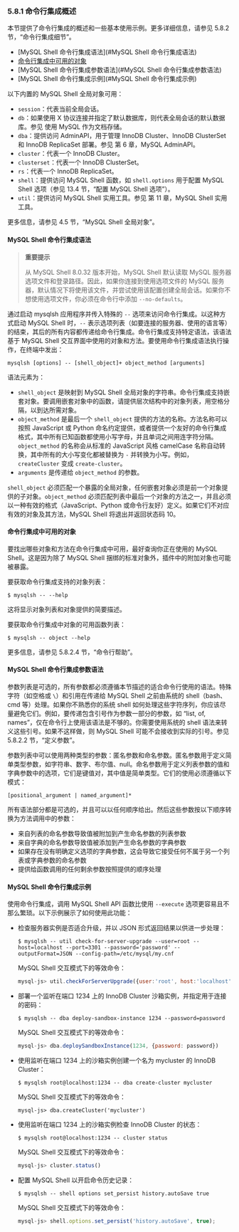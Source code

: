 ### 5.8.1 命令行集成概述

本节提供了命令行集成的概述和一些基本使用示例。更多详细信息，请参见 5.8.2 节，“命令行集成细节”。

- [MySQL Shell 命令行集成语法](#MySQL Shell 命令行集成语法)
- [命令行集成中可用的对象](#命令行集成中可用的对象)
- [MySQL Shell 命令行集成参数语法](#MySQL Shell 命令行集成参数语法)
- [MySQL Shell 命令行集成示例](#MySQL Shell 命令行集成示例)

以下内置的 MySQL Shell 全局对象可用：

- `session`：代表当前全局会话。
- `db`：如果使用 X 协议连接并指定了默认数据库，则代表全局会话的默认数据库。参见 使用 MySQL 作为文档存储。
- `dba`：提供访问 AdminAPI，用于管理 InnoDB Cluster、InnoDB ClusterSet 和 InnoDB ReplicaSet 部署。参见 第 6 章，MySQL AdminAPI。
- `cluster`：代表一个 InnoDB Cluster。
- `clusterset`：代表一个 InnoDB ClusterSet。
- `rs`：代表一个 InnoDB ReplicaSet。
- `shell`：提供访问 MySQL Shell 函数，如 `shell.options` 用于配置 MySQL Shell 选项（参见 13.4 节，“配置 MySQL Shell 选项”）。
- `util`：提供访问 MySQL Shell 实用工具。参见 第 11 章，MySQL Shell 实用工具。

更多信息，请参见 4.5 节，“MySQL Shell 全局对象”。

#### MySQL Shell 命令行集成语法

> **重要提示**
>
> 从 MySQL Shell 8.0.32 版本开始，MySQL Shell 默认读取 MySQL 服务器选项文件和登录路径。因此，如果你连接到使用选项文件的 MySQL 服务器，默认情况下将使用该文件，并尝试使用该配置创建全局会话。如果你不想使用选项文件，你必须在命令行中添加 `--no-defaults`。

通过启动 mysqlsh 应用程序并传入特殊的 `--` 选项来访问命令行集成。以这种方式启动 MySQL Shell 时，`--` 表示选项列表（如要连接的服务器、使用的语言等）的结束，其后的所有内容都传递给命令行集成。命令行集成支持特定语法，该语法基于 MySQL Shell 交互界面中使用的对象和方法。要使用命令行集成语法执行操作，在终端中发出：

```shell
mysqlsh [options] -- [shell_object]+ object_method [arguments]
```

语法元素为：

- `shell_object` 是映射到 MySQL Shell 全局对象的字符串。命令行集成支持嵌套对象。要调用嵌套对象中的函数，请提供层次结构中的对象列表，用空格分隔，以到达所需对象。
- `object_method` 是最后一个 `shell_object` 提供的方法的名称。方法名称可以按照 JavaScript 或 Python 命名约定提供，或者提供一个友好的命令行集成格式，其中所有已知函数都使用小写字母，并且单词之间用连字符分隔。`object_method` 的名称会从标准的 JavaScript 风格 camelCase 名称自动转换，其中所有的大小写变化都被替换为 `-` 并转换为小写。例如，`createCluster` 变成 `create-cluster`。
- `arguments` 是传递给 `object_method` 的参数。

`shell_object` 必须匹配一个暴露的全局对象，任何嵌套对象必须是前一个对象提供的子对象。`object_method` 必须匹配列表中最后一个对象的方法之一，并且必须以一种有效的格式（JavaScript、Python 或命令行友好）定义。如果它们不对应有效的对象及其方法，MySQL Shell 将退出并返回状态码 10。

#### 命令行集成中可用的对象

要找出哪些对象和方法在命令行集成中可用，最好查询你正在使用的 MySQL Shell。这是因为除了 MySQL Shell 捆绑的标准对象外，插件中的附加对象也可能被暴露。

要获取命令行集成支持的对象列表：

```shell
$ mysqlsh -- --help
```

这将显示对象列表和对象提供的简要描述。

要获取命令行集成中对象的可用函数列表：

```shell
$ mysqlsh -- object --help
```

更多信息，请参见 5.8.2.4 节，“命令行帮助”。

#### MySQL Shell 命令行集成参数语法

参数列表是可选的，所有参数都必须遵循本节描述的适合命令行使用的语法。特殊字符（如空格或 `\`）和引用在传递给 MySQL Shell 之前由系统的 shell（bash、cmd 等）处理。如果你不熟悉你的系统 shell 如何处理这些字符序列，你应该尽量避免它们。例如，要传递包含引号作为参数一部分的参数，如 “list, of, names”，仅在命令行上使用该语法是不够的。你需要使用系统的 shell 语法来转义这些引号。如果不这样做，则 MySQL Shell 可能不会接收到实际的引号。参见 5.8.2.2 节，“定义参数”。

参数列表中可以使用两种类型的参数：匿名参数和命名参数。匿名参数用于定义简单类型参数，如字符串、数字、布尔值、null。命名参数用于定义列表参数的值和字典参数中的选项，它们是键值对，其中值是简单类型。它们的使用必须遵循以下模式：

```shell
[positional_argument | named_argument]*
```

所有语法部分都是可选的，并且可以以任何顺序给出。然后这些参数按以下顺序转换为方法调用中的参数：

- 来自列表的命名参数导致值被附加到产生命名参数的列表参数
- 来自字典的命名参数导致值被添加到产生命名参数的字典参数
- 如果存在没有明确定义选项的字典参数，这会导致它接受任何不属于另一个列表或字典参数的命名参数
- 提供给函数调用的任何剩余参数按照提供的顺序处理

#### MySQL Shell 命令行集成示例

使用命令行集成，调用 MySQL Shell API 函数比使用 `--execute` 选项更容易且不那么繁琐。以下示例展示了如何使用此功能：

- 检查服务器实例是否适合升级，并以 JSON 形式返回结果以供进一步处理：

  ```shell
  $ mysqlsh -- util check-for-server-upgrade --user=root --host=localhost --port=3301 --password='password' --outputFormat=JSON --config-path=/etc/mysql/my.cnf
  ```
  MySQL Shell 交互模式下的等效命令：

  ```javascript
  mysql-js> util.checkForServerUpgrade({user:'root', host:'localhost', port:3301}, {password:'password', outputFormat:'JSON', configPath:'/etc/mysql/my.cnf'})
  ```
- 部署一个监听在端口 1234 上的 InnoDB Cluster 沙箱实例，并指定用于连接的密码：

  ```shell
  $ mysqlsh -- dba deploy-sandbox-instance 1234 --password=password
  ```
  MySQL Shell 交互模式下的等效命令：

  ```javascript
  mysql-js> dba.deploySandboxInstance(1234, {password: password})
  ```
- 使用监听在端口 1234 上的沙箱实例创建一个名为 mycluster 的 InnoDB Cluster：

  ```mysql
  $ mysqlsh root@localhost:1234 -- dba create-cluster mycluster
  ```
  
  MySQL Shell 交互模式下的等效命令：
  
  ```
  mysql-js> dba.createCluster('mycluster')
  ```

- 使用监听在端口 1234 上的沙箱实例检查 InnoDB Cluster 的状态：

  ```shell
  $ mysqlsh root@localhost:1234 -- cluster status
  ```
  MySQL Shell 交互模式下的等效命令：

  ```javascript
  mysql-js> cluster.status()
  ```
- 配置 MySQL Shell 以开启命令历史记录：

  ```shell
  $ mysqlsh -- shell options set_persist history.autoSave true
  ```
  MySQL Shell 交互模式下的等效命令：

  ```javascript
  mysql-js> shell.options.set_persist('history.autoSave', true);
  ```